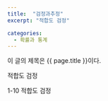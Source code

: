```yaml
---
title:  "검정과추정"
excerpt: "적합도 검정"

categories:
  - 확률과 통계
---
```


이 글의 제목은 {{ page.title }}이다.

적합도 검정

1-10 적합도 검정
